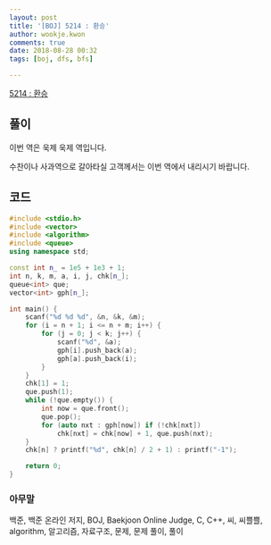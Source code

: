 ```yaml
---
layout: post
title: '[BOJ] 5214 : 환승'
author: wookje.kwon
comments: true
date: 2018-08-28 00:32
tags: [boj, dfs, bfs]

---
```


[5214 : 환승](https://www.acmicpc.net/problem/5214)  

## 풀이

이번 역은 욱제 욱제 역입니다.

수찬이나 사과역으로 갈아타실 고객께서는 이번 역에서 내리시기 바랍니다.

## 코드

```cpp
#include <stdio.h>
#include <vector>
#include <algorithm>
#include <queue>
using namespace std;

const int n_ = 1e5 + 1e3 + 1;
int n, k, m, a, i, j, chk[n_];
queue<int> que;
vector<int> gph[n_];

int main() {
	scanf("%d %d %d", &n, &k, &m);
	for (i = n + 1; i <= n + m; i++) {
		for (j = 0; j < k; j++) {
			scanf("%d", &a);
			gph[i].push_back(a);
			gph[a].push_back(i);
		}
	}
    chk[1] = 1;
	que.push(1);
	while (!que.empty()) {
		int now = que.front();
		que.pop();
		for (auto nxt : gph[now]) if (!chk[nxt])
			chk[nxt] = chk[now] + 1, que.push(nxt);
	}
	chk[n] ? printf("%d", chk[n] / 2 + 1) : printf("-1");

	return 0;
}
```

### 아무말  
백준, 백준 온라인 저지, BOJ, Baekjoon Online Judge, C, C++, 씨, 씨쁠쁠, algorithm, 알고리즘, 자료구조, 문제, 문제 풀이, 풀이
